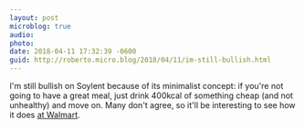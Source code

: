```yaml
---
layout: post
microblog: true
audio: 
photo: 
date: 2018-04-11 17:32:39 -0600
guid: http://roberto.micro.blog/2018/04/11/im-still-bullish.html
---
```

I'm still bullish on Soylent because of its minimalist concept: if you're not going to have a great meal, just drink 400kcal of something cheap (and not unhealthy) and move on. Many don't agree, so it'll be interesting to see how it does [at Walmart](https://www.theverge.com/2018/4/11/17226868/soylent-walmart-meal-substitute).
